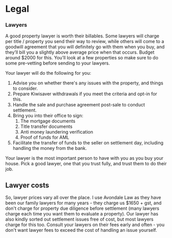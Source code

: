 # Legal

### Lawyers

A good property lawyer is worth their billables. Some lawyers will charge per title / property you send their way to review, while others will come to a goodwill agreement that you will definitely go with them when you buy, and they’ll bill you a slightly above average price when that occurs. Budget around $2000 for this. You’ll look at a few properties so make sure to do some pre-vetting before sending to your lawyers.

Your lawyer will do the following for you:

1. Advise you on whether there's any issues with the property, and things to consider.
2. Prepare Kiwisaver withdrawals if you meet the criteria and opt-in for this.
3. Handle the sale and purchase agreement post-sale to conduct settlement.
4. Bring you into their office to sign:
   1. The mortgage documents
   2. Title transfer documents
   3. Anti money laundering verification
   4. Proof of funds for AML
5. Facilitate the transfer of funds to the seller on settlement day, including handling the money from the bank.

Your lawyer is the most important person to have with you as you buy your house. Pick a good lawyer, one that you trust fully, and trust them to do their job.

## Lawyer costs

So, lawyer prices vary all over the place. I use Avondale Law as they have been our family lawyers for many years - they charge us $1650 + gst, and don't charge for property due diligence before settlement (many lawyers charge each time you want them to evaluate a property). Our lawyer has also kindly sorted out settlement issues free of cost, but most lawyers charge for this too. Consult your lawyers on their fees early and often - you don't want lawyer fees to exceed the cost of handling an issue yourself.
